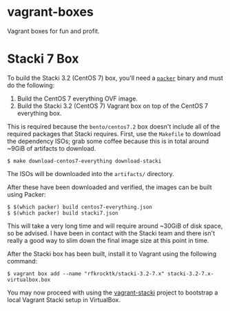 # vagrant-boxes

Vagrant boxes for fun and profit.

# Stacki 7 Box

To build the Stacki 3.2 (CentOS 7) box, you'll need a [`packer`](https://packer.io) binary and must do the following:

 1. Build the CentOS 7 everything OVF image.
 2. Build the Stacki 3.2 (CentOS 7) Vagrant box on top of the CentOS 7 everything box.

This is required because the `bento/centos7.2` box doesn't include all of the required packages that Stacki requires.
First, use the `Makefile` to download the dependency ISOs; grab some coffee because this is in total around ~9GiB of
artifacts to download.

```
$ make download-centos7-everything download-stacki
```

The ISOs will be downloaded into the `artifacts/` directory.

After these have been downloaded and verified, the images can be built using Packer:

```
$ $(which packer) build centos7-everything.json
$ $(which packer) build stacki7.json
```

This will take a very long time and will require around ~30GiB of disk space, so be advised. I have been in contact
with the Stacki team and there isn't really a good way to slim down the final image size at this point in time.

After the Stacki box has been built, install it to Vagrant using the following command:

```
$ vagrant box add --name "rfkrocktk/stacki-3.2-7.x" stacki-3.2-7.x-virtualbox.box
```

You may now proceed with using the [vagrant-stacki](https://github.com/rfkrocktk/vagrant-stacki) project to bootstrap
a local Vagrant Stacki setup in VirtualBox.
